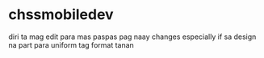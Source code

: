 # chssmobiledev

diri ta mag edit para mas paspas pag naay changes especially if sa design na part para uniform tag format tanan
